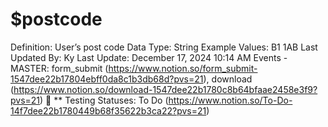 # $postcode

Definition: User’s post code
Data Type: String
Example Values: B1 1AB
Last Updated By: Ky 
Last Update: December 17, 2024 10:14 AM
Events - MASTER: form_submit (https://www.notion.so/form_submit-1547dee22b17804ebff0da8c1b3db68d?pvs=21), download (https://www.notion.so/download-1547dee22b1780c8b64bfaae2458e3f9?pvs=21)
🚥 ** Testing Statuses: To Do (https://www.notion.so/To-Do-14f7dee22b1780449b68f35622b3ca22?pvs=21)